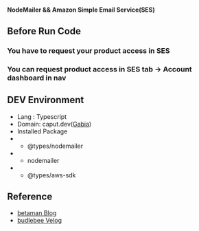 #### NodeMailer && Amazon Simple Email Service(SES)

## Before Run Code

### You have to request your product access in SES

### You can request product access in SES tab -> Account dashboard in nav

## DEV Environment

- Lang : Typescript
- Domain: caput.dev([Gabia](https://www.gabia.com/))
- Installed Package
- - @types/nodemailer
- - nodemailer
- - @types/aws-sdk

## Reference

- [betaman Blog](https://blog.betaman.kr/m/59)
- [budlebee Velog](https://velog.io/@budlebee/nodejs%EC%97%90%EC%84%9C-aws-ses-%EC%9D%B4%EB%A9%94%EC%9D%BC-%EB%B3%B4%EB%82%B4%EA%B8%B0with-nodemailer)
